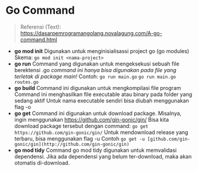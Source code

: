 # Go Command

> Referensi (Text):
https://dasarpemrogramangolang.novalagung.com/A-go-command.html

- **go mod init**
    Digunakan untuk menginisialisassi project go (go modules)
    Skema:
    `go mod init <nama-project>`
- **go run**
    Command yang digunakan untuk mengeksekusi sebuah file berektensi .go
    *command ini hanya bisa digunakan pada file yang terletak di package main!*
    Contoh:
    `go run main.go`
    `go run main.go routes.go`
- **go build**
    Command ini digunakan untuk mengkompilasi file program
    Command ini menghasilkan file executable atau binary pada folder yang sedang aktif
    Untuk nama executable sendiri bisa diubah menggunakan flag -o
- **go get**
    Command ini digunakan untuk download package.
    Misalnya, ingin menggunakan https://github.com/gin-gonic/gin/
    Bisa kita download package tersebut dengan command:
    `go get https://github.com/gin-gonic/gin/`
    Untuk mendownload release yang terbaru, bisa menggunakan flag -u
    Contoh
    `go get -u [github.com/gin-gonic/gin](http://github.com/gin-gonic/gin)`
- **go mod tidy**
    Command go mod tidy digunakan untuk memvalidasi dependensi. Jika ada dependensi yang belum ter-download, maka akan otomatis di-download.